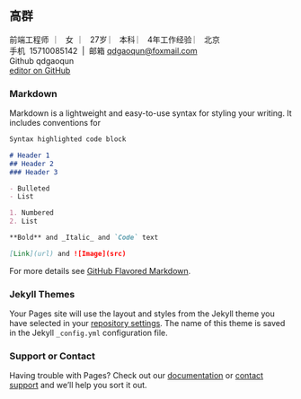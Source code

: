 ## 高群
前端工程师   ︳  女   ︳ 27岁  ︳  本科  ︳ 4年工作经验  ︳ 北京  <br>
手机  15710085142  |  邮箱  [qdgaoqun@foxmail.com](qdgaoqun@foxmail.com)<br>
Github qdgaoqun<br>
[editor on GitHub](https://github.com/gaoqun0528/qdgaoqun/edit/master/index.md)<br>

### Markdown

Markdown is a lightweight and easy-to-use syntax for styling your writing. It includes conventions for



```markdown
Syntax highlighted code block

# Header 1
## Header 2
### Header 3

- Bulleted
- List

1. Numbered
2. List

**Bold** and _Italic_ and `Code` text

[Link](url) and ![Image](src)
```

For more details see [GitHub Flavored Markdown](https://guides.github.com/features/mastering-markdown/).

### Jekyll Themes

Your Pages site will use the layout and styles from the Jekyll theme you have selected in your [repository settings](https://github.com/gaoqun0528/qdgaoqun/settings). The name of this theme is saved in the Jekyll `_config.yml` configuration file.

### Support or Contact

Having trouble with Pages? Check out our [documentation](https://help.github.com/categories/github-pages-basics/) or [contact support](https://github.com/contact) and we’ll help you sort it out.
